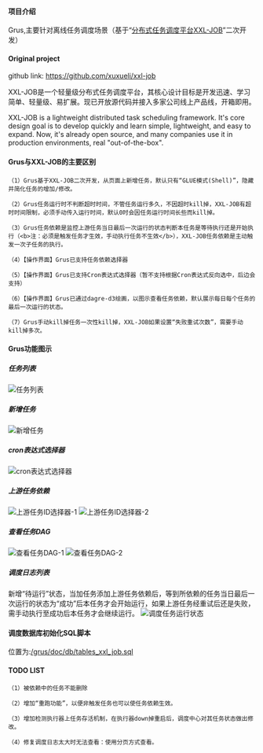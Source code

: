 #### 项目介绍
Grus,主要针对离线任务调度场景（基于“<a href="https://github.com/xuxueli/xxl-job" target='_blank'>分布式任务调度平台XXL-JOB</a>”二次开发）


#### Original project
github link: https://github.com/xuxueli/xxl-job

XXL-JOB是一个轻量级分布式任务调度平台，其核心设计目标是开发迅速、学习简单、轻量级、易扩展。现已开放源代码并接入多家公司线上产品线，开箱即用。

XXL-JOB is a lightweight distributed task scheduling framework. 
It's core design goal is to develop quickly and learn simple, lightweight, and easy to expand. 
Now, it's already open source, and many companies use it in production environments, real "out-of-the-box".

#### Grus与XXL-JOB的主要区别
    （1）Grus基于XXL-JOB二次开发，从页面上新增任务，默认只有“GLUE模式(Shell)”，隐藏并简化任务的增加/修改。
    
    （2）Grus任务运行时不判断超时时间，不管任务运行多久，不因超时kill掉，XXL-JOB有超时时间限制，必须手动传入运行时间，默认0时会因任务运行时间长些而kill掉。
    
    （3）Grus任务依赖是监控上游任务当日最后一次运行的状态判断本任务是等待执行还是开始执行（<b>注：必须是触发任务才生效，手动执行任务不生效</b>），XXL-JOB任务依赖是主动触发一次子任务的执行。
    
    （4）【操作界面】Grus已支持任务依赖选择器
    
    （5）【操作界面】Grus已支持Cron表达式选择器（暂不支持根据Cron表达式反向选中，后边会支持）
    
    （6）【操作界面】Grus已通过dagre-d3绘画，以图示查看任务依赖，默认展示每日每个任务的最后一次运行的状态。
    
    （7）Grus手动kill掉任务一次性kill掉，XXL-JOB如果设置“失败重试次数”，需要手动kill掉多次。

#### Grus功能图示

##### 任务列表
![任务列表](https://raw.githubusercontent.com/wiki/zhanghuang03/grus/images/任务列表.png "任务列表")

##### 新增任务
![新增任务](https://raw.githubusercontent.com/wiki/zhanghuang03/grus/images/新增任务.png "新增任务")

##### cron表达式选择器
![cron表达式选择器](https://raw.githubusercontent.com/wiki/zhanghuang03/grus/images/cron表达式选择器.png "cron表达式选择器")

##### 上游任务依赖
![上游任务ID选择器-1](https://raw.githubusercontent.com/wiki/zhanghuang03/grus/images/上游任务ID选择器-1.png "上游任务ID选择器-1")
![上游任务ID选择器-2](https://raw.githubusercontent.com/wiki/zhanghuang03/grus/images/上游任务ID选择器-2.png "上游任务ID选择器-2")

##### 查看任务DAG
![查看任务DAG-1](https://raw.githubusercontent.com/wiki/zhanghuang03/grus/images/查看任务DAG-1.png "查看任务DAG-1")
![查看任务DAG-2](https://raw.githubusercontent.com/wiki/zhanghuang03/grus/images/查看任务DAG-2.png "查看任务DAG-2")

##### 调度日志列表
新增“待运行”状态，当加任务添加上游任务依赖后，等到所依赖的任务当日最后一次运行的状态为“成功”后本任务才会开始运行，如果上游任务经重试后还是失败，需手动执行至成功后本任务才会继续运行。
![调度任务运行状态](https://raw.githubusercontent.com/wiki/zhanghuang03/grus/images/调度任务运行状态.png "调度任务运行状态")

#### 调度数据库初始化SQL脚本
位置为:<a href="https://github.com/zhanghuang03/grus/blob/master/doc/db/tables_xxl_job.sql" target="_blank">/grus/doc/db/tables_xxl_job.sql</a>

#### TODO LIST
    （1）被依赖中的任务不能删除
    
    （2）增加“重跑功能”，以便非触发任务也可以使任务依赖生效。
    
    （3）增加检测执行器上任务存活机制，在执行器down掉重启后，调度中心对其任务状态做出修改。
    
    （4）修复调度日志太大时无法查看：使用分页方式查看。
